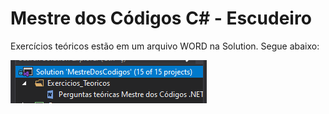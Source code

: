 # Mestre dos Códigos C# - Escudeiro

Exercícios teóricos estão em um arquivo WORD na Solution. Segue abaixo:

![](images/exercicios_teoricos.PNG)
